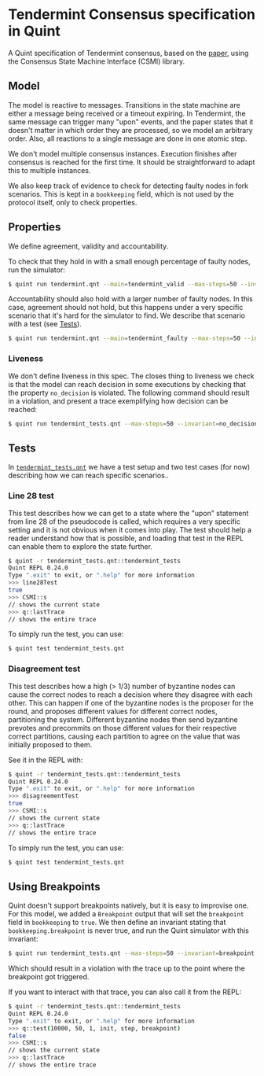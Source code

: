 # Tendermint Consensus specification in Quint

A Quint specification of Tendermint consensus, based on the
[paper](https://arxiv.org/abs/1807.04938), using the Consensus State Machine
Interface (CSMI) library.

## Model

The model is reactive to messages. Transitions in the state machine are either a message being received or a timeout expiring. In Tendermint, the same message can trigger many "upon" events, and the paper states that it doesn't matter in which order they are processed, so we model an arbitrary order. Also, all reactions to a single message are done in one atomic step.

We don't model multiple consensus instances. Execution finishes after consensus is reached for the first time. It should be straightforward to adapt this to multiple instances.

We also keep track of evidence to check for detecting faulty nodes in fork scenarios. This is kept in a `bookkeeping` field, which is not used by the protocol itself, only to check properties.

## Properties

We define agreement, validity and accountability.

To check that they hold in with a small enough percentage of faulty nodes, run the simulator:

``` sh
$ quint run tendermint.qnt --main=tendermint_valid --max-steps=50 --invariant="agreement and validity and accountability"
```

Accountability should also hold with a larger number of faulty nodes. In this case, agreement should not hold, but this happens under a very specific scenario that it's hard for the simulator to find. We describe that scenario with a test (see [Tests](#tests)).

``` sh
$ quint run tendermint.qnt --main=tendermint_faulty --max-steps=50 --invariant=accountability
```

### Liveness

We don't define liveness in this spec. The closes thing to liveness we check is that the model can reach decision in some executions by checking that the property `no_decision` is violated. The following command should result in a violation, and present a trace exemplifying how decision can be reached:

``` sh
$ quint run tendermint_tests.qnt --max-steps=50 --invariant=no_decision
```

## Tests

In [`tendermint_tests.qnt`](./tendermint_tests.qnt) we have a test setup and two test cases (for now) describing how we can reach specific scenarios..

### Line 28 test

This test describes how we can get to a state where the "upon" statement from line 28 of the pseudocode is called, which requires a very specific setting and it is not obvious when it comes into play. The test should help a reader understand how that is possible, and loading that test in the REPL can enable them to explore the state further.

```sh
$ quint -r tendermint_tests.qnt::tendermint_tests
Quint REPL 0.24.0
Type ".exit" to exit, or ".help" for more information
>>> line28Test
true
>>> CSMI::s
// shows the current state
>>> q::lastTrace
// shows the entire trace
```

To simply run the test, you can use:

```sh
$ quint test tendermint_tests.qnt
```

### Disagreement test

This test describes how a high (> 1/3) number of byzantine nodes can cause the correct nodes to reach a decision where they disagree with each other. This can happen if one of the byzantine nodes is the proposer for the round, and proposes different values for different correct nodes, partitioning the system. Different byzantine nodes then send byzantine prevotes and precommits on those different values for their respective correct partitions, causing each partition to agree on the value that was initially proposed to them.

See it in the REPL with:

```sh
$ quint -r tendermint_tests.qnt::tendermint_tests
Quint REPL 0.24.0
Type ".exit" to exit, or ".help" for more information
>>> disagreementTest
true
>>> CSMI::s
// shows the current state
>>> q::lastTrace
// shows the entire trace
```

To simply run the test, you can use:

```sh
$ quint test tendermint_tests.qnt
```

## Using Breakpoints

Quint doesn't support breakpoints natively, but it is easy to improvise one. For this model, we added a `Breakpoint` output that will set the `breakpoint` field in `bookkeeping` to `true`. We then define an invariant stating that `bookkeeping.breakpoint` is never true, and run the Quint simulator with this invariant:

```sh
$ quint run tendermint_tests.qnt --max-steps=50 --invariant=breakpoint
```

Which should result in a violation with the trace up to the point where the breakpoint got triggered.

If you want to interact with that trace, you can also call it from the REPL:

``` sh
$ quint -r tendermint_tests.qnt::tendermint_tests
Quint REPL 0.24.0
Type ".exit" to exit, or ".help" for more information
>>> q::test(10000, 50, 1, init, step, breakpoint)
false
>>> CSMI::s
// shows the current state
>>> q::lastTrace
// shows the entire trace
```

